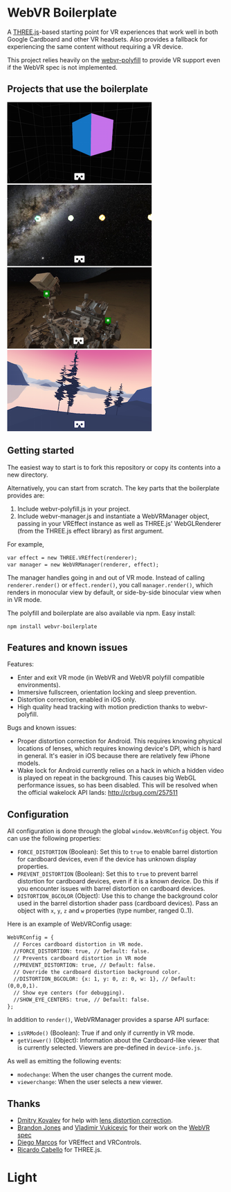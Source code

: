 # WebVR Boilerplate

A [THREE.js][three]-based starting point for VR experiences that work well in
both Google Cardboard and other VR headsets. Also provides a fallback for
experiencing the same content without requiring a VR device.

This project relies heavily on the [webvr-polyfill][polyfill] to provide VR
support even if the WebVR spec is not implemented.

[three]: http://threejs.org/
[polyfill]: https://github.com/borismus/webvr-polyfill

## Projects that use the boilerplate

[![WebVR Boilerplate](content_images/boilerplate.png)][wb]
[![Moving Music](content_images/moving-music.png)][mm]
[![Photosphere](content_images/photosphere.png)][evr]
[![Sechelt](content_images/sechelt.png)][s]

[wb]: http://borismus.github.io/webvr-boilerplate/
[mm]: http://borismus.github.io/moving-music/
[evr]: #
[s]: http://borismus.github.io/sechelt/


## Getting started

The easiest way to start is to fork this repository or copy its contents into a
new directory.

Alternatively, you can start from scratch. The key parts that the boilerplate
provides are:

1. Include webvr-polyfill.js in your project.
2. Include webvr-manager.js and instantiate a WebVRManager object,
   passing in your VREffect instance as well as THREE.js' WebGLRenderer (from
   the THREE.js effect library) as first argument.

For example,

    var effect = new THREE.VREffect(renderer);
    var manager = new WebVRManager(renderer, effect);

The manager handles going in and out of VR mode. Instead of calling
`renderer.render()` or `effect.render()`, you call `manager.render()`, which
renders in monocular view by default, or side-by-side binocular view when in VR
mode.

The polyfill and boilerplate are also available via npm. Easy install:

    npm install webvr-boilerplate

## Features and known issues

Features:

- Enter and exit VR mode (in WebVR and WebVR polyfill compatible environments).
- Immersive fullscreen, orientation locking and sleep prevention.
- Distortion correction, enabled in iOS only. 
- High quality head tracking with motion prediction thanks to webvr-polyfill.

Bugs and known issues:

- Proper distortion correction for Android. This requires knowing physical
  locations of lenses, which requires knowing device's DPI, which is hard in
  general. It's easier in iOS because there are relatively few iPhone models.
- Wake lock for Android currently relies on a hack in which a hidden video is
  played on repeat in the background. This causes big WebGL performance issues,
  so has been disabled. This will be resolved when the official wakelock API
  lands: <http://crbug.com/257511>

## Configuration 

All configuration is done through the global `window.WebVRConfig` object. You 
can use the following properties:

- `FORCE_DISTORTION` (Boolean): Set this to `true` to enable barrel distortion
  for cardboard devices, even if the device has unknown display properties.
- `PREVENT_DISTORTION` (Boolean): Set this to `true` to prevent barrel
  distortion for cardboard devices, even if it is a known device. Do this if you
  encounter issues with barrel distortion on cardboard devices.
- `DISTORTION_BGCOLOR` (Object): Use this to change the background color used
  in the barrel distortion shader pass (cardboard devices). Pass an object with
  `x`, `y`, `z` and `w` properties (type number, ranged 0..1).

Here is an example of WebVRConfig usage:

    WebVRConfig = {
      // Forces cardboard distortion in VR mode.
      //FORCE_DISTORTION: true, // Default: false.
      // Prevents cardboard distortion in VR mode
      //PREVENT_DISTORTION: true, // Default: false.
      // Override the cardboard distortion background color.
      //DISTORTION_BGCOLOR: {x: 1, y: 0, z: 0, w: 1}, // Default: (0,0,0,1).
      // Show eye centers (for debugging).
      //SHOW_EYE_CENTERS: true, // Default: false.
    };

In addition to `render()`, WebVRManager provides a sparse API surface:

- `isVRMode()` (Boolean): True if and only if currently in VR mode.
- `getViewer()` (Object): Information about the Cardboard-like viewer that
  is currently selected. Viewers are pre-defined in `device-info.js`.

As well as emitting the following events:

- `modechange`: When the user changes the current mode.
- `viewerchange`: When the user selects a new viewer.


## Thanks

- [Dmitry Kovalev][dk] for help with [lens distortion correction][distortion].
- [Brandon Jones][bj] and [Vladimir Vukicevic][vv] for their work on the [WebVR
  spec][spec]
- [Diego Marcos][dm] for VREffect and VRControls.
- [Ricardo Cabello][doob] for THREE.js.

[dk]: https://plus.google.com/+DmitryKovalev1
[distortion]: https://github.com/borismus/webvr-boilerplate/blob/master/src/cardboard-distorter.js
[bj]: https://twitter.com/tojiro
[vv]: https://twitter.com/vvuk
[spec]: http://mozvr.github.io/webvr-spec/webvr.html
[dm]: https://twitter.com/dmarcos
[doob]: https://twitter.com/mrdoob
# Light
